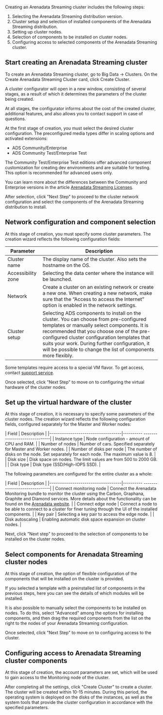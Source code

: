 Creating an Arenadata Streaming cluster includes the following steps:

1. Selecting the Arenadata Streaming distribution version.
2. Cluster setup and selection of installed components of the Arenadata Streaming distribution.
3. Setting up cluster nodes.
4. Selection of components to be installed on cluster nodes.
5. Configuring access to selected components of the Arenadata Streaming cluster.

## Start creating an Arenadata Streaming cluster

To create an Arenadata Streaming cluster, go to Big Data → Clusters. On the Create Arenadata Streaming Cluster card, click Create Cluster.

A cluster configurator will open in a new window, consisting of several stages, as a result of which it determines the parameters of the cluster being created.

At all stages, the configurator informs about the cost of the created cluster, additional features, and also allows you to contact support in case of questions.

At the first stage of creation, you must select the desired cluster configuration. The preconfigured media types differ in scaling options and activated extensions:

- ADS Community/Enterprise
- ADS Community Test/Enterprise Test

The Community Test/Enterprise Test editions offer advanced component customization for creating dev environments and are suitable for testing. This option is recommended for advanced users only.

You can learn more about the differences between the Community and Enterprise versions in the article [Arenadata Streaming Licenses](../../concepts/types/).

After selection, click "Next Step" to proceed to the cluster network configuration and select the components of the Arenadata Streaming distribution to install.

## Network configuration and component selection

At this stage of creation, you must specify some cluster parameters. The creation wizard reflects the following configuration fields:

| Parameter | Description |
| --- | --- |
| Cluster name | The display name of the cluster. Also sets the hostname on the OS. |
| Accessibility zone | Selecting the data center where the instance will be launched. |
| Network | Create a cluster on an existing network or create a new one. When creating a new network, make sure that the “Access to access the Internet” option is enabled in the network settings. |
| Cluster setup | Selecting ADS components to install on the cluster. You can choose from pre-configured templates or manually select components. It is recommended that you choose one of the pre-configured cluster configuration templates that suits your work. During further configuration, it will be possible to change the list of components more flexibly.|

<warn>

Some templates require access to a special VM flavor. To get access, contact [support service](https://mcs.mail.ru/help/contact-us).

</warn>

Once selected, click "Next Step" to move on to configuring the virtual hardware of the cluster nodes.

## Set up the virtual hardware of the cluster

At this stage of creation, it is necessary to specify some parameters of the cluster nodes. The creation wizard reflects the following configuration fields, configured separately for the Master and Worker nodes:

| Field | Description |
|-------------------------------------|---------- ------------------------------|
| Instance type | Node configuration - amount of CPU and RAM. |
| Number of nodes | Number of cars. Specified separately for Master and Worker nodes. |
| Number of disks per node | The number of disks on the node. Set separately for each node. The maximum value is 8. |
| Disk size | Disk space on nodes. The limit values ​​are from 500 to 2000 GB. |
| Disk type | Disk type (SSD/High-IOPS SSD). |

The following parameters are configured for the entire cluster as a whole:

| Field | Description |
|-------------------------------------|---------- ------------------------------|
| Connect monitoring node | Connect the Arenadata Monitoring bundle to monitor the cluster using the Carbon, Graphana, Graphite and Diamond services. More details about the functionality can be found on the [Arenadata website](https://docs.arenadata.io/mon/en/index.html). |
| Connect edge node | Connect a node to be able to connect to a cluster for finer tuning through the UI of the installed components. |
| Key pair | Selecting a key pair to access the edge node. |
| Disk autoscaling | Enabling automatic disk space expansion on cluster nodes. |

Next, click "Next step" to proceed to the selection of components to be installed on the cluster nodes.

## Select components for Arenadata Streaming cluster nodes

At this stage of creation, the option of flexible configuration of the components that will be installed on the cluster is provided.

If you selected a template with a preinstalled list of components in the previous steps, here you can see the details of which modules will be installed.

It is also possible to manually select the components to be installed on nodes. To do this, select "Advanced" among the options for installing components, and then drag the required components from the list on the right to the nodes of your Arenadata Streaming configuration.

Once selected, click "Next Step" to move on to configuring access to the cluster.

## Configuring access to Arenadata Streaming cluster components

At this stage of creation, the account parameters are set, which will be used to gain access to the Monitoring node of the cluster.

After completing all the settings, click "Create Cluster" to create a cluster. The cluster will be created within 10-15 minutes. During this period, the operating system is deployed on the disks of the instances, as well as the system tools that provide the cluster configuration in accordance with the specified parameters.
